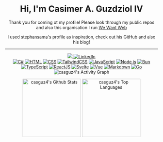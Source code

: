 <div align="center">
  <h1>Hi, I'm Casimer A. Guzdziol IV</h1>
  <p>Thank you for coming ot my profile! Please look through my public repos and also this organisation I run <a href="//github.com/wewantwebsites">We Want Web</a></p>
  
  <p>I used <a href="https://github.com/stephansama">stephansama's</a> profile as inspiration, check out his GitHub and also his blog!</p>
  
  ---
  
  <a href="https://www.codewars.com/users/casguz4" target="_blank">
    <img src="https://www.codewars.com/users/casguz4/badges/small" />
  </a>
   <a
    href="https://www.linkedin.com/in/casimer-guzdziol-iv-785276100/"
    target="_blank"
  >
    <img
      alt="LinkedIn"
      src="https://img.shields.io/badge/linkedin-%230077B5.svg?&style=for-the-badge&logo=LinkedIn&logoColor=white"
    />
  </a>
</div>

<div align="center">
  <a href="https://github.com/search?q=user%3Acasguz4+language%3Acsharp"
    ><img
      alt="C#"
      src="https://custom-icon-badges.demolab.com/badge/C%23-68217A.svg?logo=cs2&logoColor=white"
  /></a>
  <a href="https://github.com/search?q=user%3Acasguz4+language%3Ahtml"
    ><img
      alt="HTML"
      src="https://img.shields.io/badge/HTML-E34F26.svg?logo=html5&logoColor=white"
  /></a>
  <a href="https://github.com/search?q=user%3Acasguz4+language%3Acss"
    ><img
      alt="CSS"
      src="https://img.shields.io/badge/CSS-1572B6.svg?logo=css3&logoColor=white"
  /></a>
  <a href="https://github.com/search?q=user%3Acasguz4+language%3Acss"
    ><img
      alt="TailwindCSS"
      src="https://img.shields.io/badge/TailwindCSS-06B6D4.svg?logo=tailwindcss&logoColor=white"
  /></a>
  <a href="https://github.com/search?q=user%3Acasguz4+language%3Ajavascript"
    ><img
      alt="JavaScript"
      src="https://img.shields.io/badge/JavaScript-F7DF1E.svg?logo=javascript&logoColor=black"
  /></a>
  <a href="https://github.com/search?q=user%3Acasguz4+language%3Ajavascript"
    ><img
      alt="Node.js"
      src="https://img.shields.io/badge/Node.js-43853D.svg?logo=node.js&logoColor=white"
  /></a>
    <a href="https://github.com/search?q=user%3Acasguz4+language%3Amarkdown"
    ><img
      alt="Bun"
      src="https://img.shields.io/badge/Bun-000000.svg?logo=Bun&logoColor=white"
  /></a>
  <a href="https://github.com/search?q=user%3Acasguz4+language%3AtypeScript"
    ><img
      alt="TypeScript"
      src="https://img.shields.io/badge/TypeScript-007ACC.svg?logo=typescript&logoColor=white"
  /></a>
  <a href="https://github.com/search?q=user%3Acasguz4+language%3Atypescript"
    ><img
      alt="ReactJS"
      src="https://img.shields.io/badge/React-61DAFB.svg?logo=react&logoColor=333"
  /></a>
   <a href="https://github.com/search?q=user%3Acasguz4+language%3Asvelte"
    ><img
      alt="Svelte"
      src="https://img.shields.io/badge/Svelte-FF3E00"
  /></a>
   <a href="https://github.com/search?q=user%3Acasguz4+language%3Avue"
    ><img
      alt="Vue"
      src="https://img.shields.io/badge/Vue-42d392"
  /></a>
  <a href="https://github.com/search?q=user%3Acasguz4+language%3Amarkdown"
    ><img
      alt="Markdown"
      src="https://img.shields.io/badge/Markdown-000000.svg?logo=markdown&logoColor=white"
  /></a>
  <a href="https://github.com/search?q=user%3Acasguz4+language%3Ago"
    ><img
      alt="Go"
      src="https://img.shields.io/badge/Golang-00ADD8.svg?logo=go&logoColor=white"
  /></a>
</div>

<!-- https://github.com/ashutosh00710/github-readme-activity-graph -->
<!-- Activity Graph -->
<div align="center">
  <img
    alt="casguz4's Activity Graph"
    src="https://github-readme-activity-graph.vercel.app/graph/?username=casguz4&bg_color=1e1e2e&color=cdd6f4&line=94e2d5&point=cba6f7&hide_border=true"
/>
</div>

<!-- https://github.com/anuraghazra/github-readme-stats -->
<p align="center">
  <a href="https://github.com/anuraghazra/github-readme-stats"
    ><img
      alt="casguz4's Github Stats"
      src="https://github-readme-stats.vercel.app/api?username=casguz4&theme=catppuccin_mocha&show_icons=true&hide_border=true"
      height="192px"
  /></a>
  <a href="https://github.com/anuraghazra/github-readme-stats"
    ><img
      alt="casguz4's Top Languages"
      src="https://github-readme-stats.vercel.app/api/top-langs/?username=casguz4&theme=catppuccin_mocha&layout=compact&hide_border=true"
      height="192px"
  /></a>
</p>

